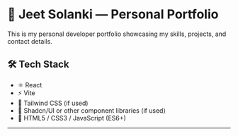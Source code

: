 # 💼 Jeet Solanki — Personal Portfolio

This is my personal developer portfolio showcasing my skills, projects, and contact details.

## 🛠️ Tech Stack

- ⚛️ React
- ⚡ Vite
- 💅 Tailwind CSS (if used)
- 🧩 Shadcn/UI or other component libraries (if used)
- 📄 HTML5 / CSS3 / JavaScript (ES6+)

---
